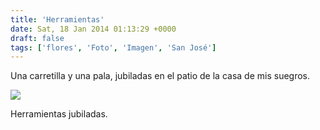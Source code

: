 ```yaml
---
title: 'Herramientas'
date: Sat, 18 Jan 2014 01:13:29 +0000
draft: false
tags: ['flores', 'Foto', 'Imagen', 'San José']
---
```


Una carretilla y una pala, jubiladas en el patio de la casa de mis suegros. 

[![](http://farm4.staticflickr.com/3795/12004184094_46563598e4.jpg)](http://flic.kr/p/jhLzHh) 

Herramientas jubiladas.

